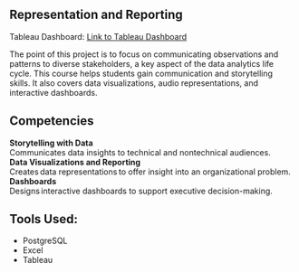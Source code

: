 ## Representation and Reporting 
Tableau Dashboard: [Link to Tableau Dashboard](https://public.tableau.com/app/profile/makayla.a.avendano/viz/D210-RepresentationandReporting-WGU/Home) 

The point of this project is to focus on communicating observations and patterns to diverse stakeholders, a key aspect of the data analytics life cycle. This course helps students gain communication and storytelling skills. It also covers data visualizations, audio representations, and interactive dashboards.

## Competencies 
**Storytelling with Data**<br>
Communicates data insights to technical and nontechnical audiences.
<br>**Data Visualizations and Reporting**<br>
Creates data representations to offer insight into an organizational problem. 
<br>**Dashboards**<br>
Designs interactive dashboards to support executive decision-making.<br>

## Tools Used: 
- PostgreSQL
- Excel
- Tableau
